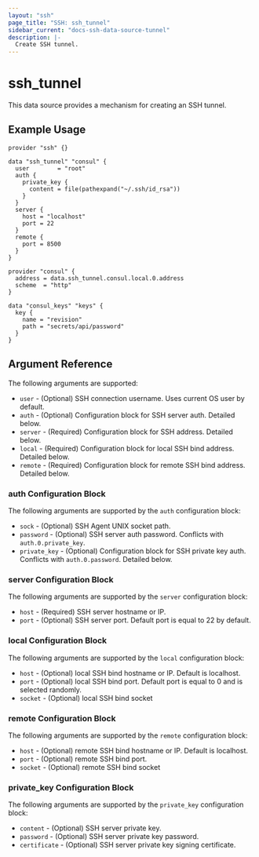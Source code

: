 ```yaml
---
layout: "ssh"
page_title: "SSH: ssh_tunnel"
sidebar_current: "docs-ssh-data-source-tunnel"
description: |-
  Create SSH tunnel.
---
```


# ssh_tunnel

This data source provides a mechanism for creating an SSH tunnel.

## Example Usage

```hcl
provider "ssh" {}

data "ssh_tunnel" "consul" {
  user        = "root"
  auth {
    private_key {
      content = file(pathexpand("~/.ssh/id_rsa"))
    }
  }
  server {
    host = "localhost"
    port = 22
  }
  remote {
    port = 8500
  }
}

provider "consul" {
  address = data.ssh_tunnel.consul.local.0.address
  scheme  = "http"
}

data "consul_keys" "keys" {
  key {
    name = "revision"
    path = "secrets/api/password"
  }
}
```

## Argument Reference

The following arguments are supported:

* `user` - (Optional) SSH connection username. Uses current OS user by default.
* `auth` - (Optional) Configuration block for SSH server auth. Detailed below.
* `server` - (Required) Configuration block for SSH address. Detailed below.
* `local` - (Required) Configuration block for local SSH bind address. Detailed below.
* `remote` - (Required) Configuration block for remote SSH bind address. Detailed below.

### auth Configuration Block

The following arguments are supported by the `auth` configuration block:

* `sock` - (Optional) SSH Agent UNIX socket path.
* `password` - (Optional) SSH server auth password. Conflicts with `auth.0.private_key`.
* `private_key` - (Optional) Configuration block for SSH private key auth. Conflicts with `auth.0.password`. Detailed below.

### server Configuration Block

The following arguments are supported by the `server` configuration block:

* `host` - (Required) SSH server hostname or IP.
* `port` - (Optional) SSH server port. Default port is equal to 22 by default.

### local Configuration Block

The following arguments are supported by the `local` configuration block:

* `host` - (Optional) local SSH bind hostname or IP. Default is localhost.
* `port` - (Optional) local SSH bind port. Default port is equal to 0 and is selected randomly.
* `socket` - (Optional) local SSH bind socket

### remote Configuration Block

The following arguments are supported by the `remote` configuration block:

* `host` - (Optional) remote SSH bind hostname or IP. Default is localhost.
* `port` - (Optional) remote SSH bind port.
* `socket` - (Optional) remote SSH bind socket

### private_key Configuration Block

The following arguments are supported by the `private_key` configuration block:

* `content` - (Optional) SSH server private key.
* `password` - (Optional) SSH server private key password.
* `certificate` - (Optional) SSH server private key signing certificate.